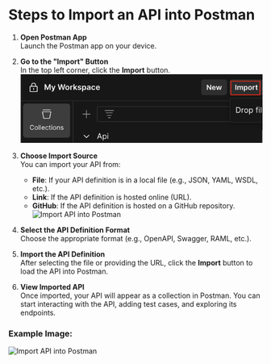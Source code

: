 # Steps to Import an API into Postman

1. **Open Postman App**  
   Launch the Postman app on your device.

2. **Go to the "Import" Button**  
   In the top left corner, click the **Import** button.
   ![Import API into Postman](/8.Picture/4.Postman%20Collection/importbutton.png)
3. **Choose Import Source**  
   You can import your API from:
   - **File**: If your API definition is in a local file (e.g., JSON, YAML, WSDL, etc.).
   - **Link**: If the API definition is hosted online (URL).
   - **GitHub**: If the API definition is hosted on a GitHub repository.
   ![Import API into Postman](URL_OF_THE_IMAGE)
4. **Select the API Definition Format**  
   Choose the appropriate format (e.g., OpenAPI, Swagger, RAML, etc.).
   
5. **Import the API Definition**  
   After selecting the file or providing the URL, click the **Import** button to load the API into Postman.

6. **View Imported API**  
   Once imported, your API will appear as a collection in Postman. You can start interacting with the API, adding test cases, and exploring its endpoints.
   
### Example Image:

![Import API into Postman](URL_OF_THE_IMAGE)
